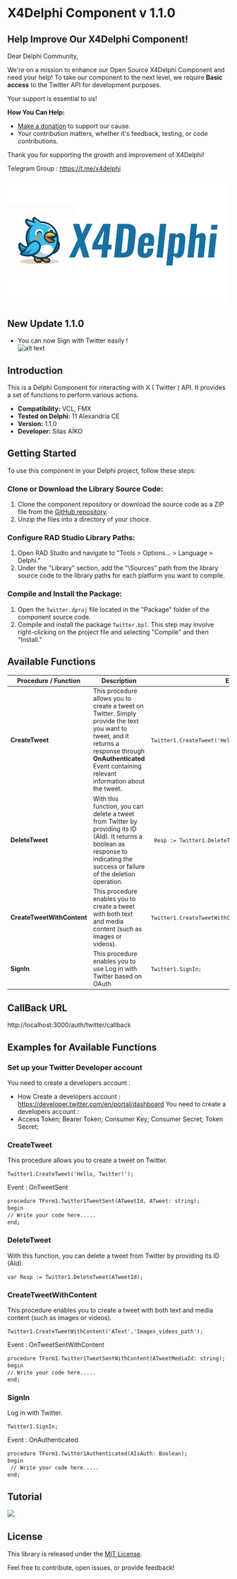 # X4Delphi Component v 1.1.0

## Help Improve Our X4Delphi Component!

Dear Delphi Community,

We're on a mission to enhance our Open Source X4Delphi Component and need your help! To take our component to the next level, we require **Basic access** to the Twitter API for development purposes.

Your support is essential to us!

**How You Can Help:**
- [Make a donation](https://paypal.me/testmgs) to support our cause.
- Your contribution matters, whether it's feedback, testing, or code contributions.

Thank you for supporting the growth and improvement of X4Delphi!

Telegram Group : https://t.me/x4delphi

![alt text](Assets/logo_01_g.png)

## New Update 1.1.0 
- You can now Sign with Twitter easily !       
![alt text](https://cdn.cms-twdigitalassets.com/content/dam/developer-twitter/auth-docs/sign-in-with-twitter-gray.png.twimg.1920.png)

## Introduction
This is a Delphi Component for interacting with  X ( Twitter ) API. It provides a set of functions to perform various actions.

- **Compatibility:** VCL, FMX
- **Tested on Delphi:** 11 Alexandria CE
- **Version:** 1.1.0 
- **Developer:** Silas AÏKO 

## Getting Started
To use this component in your Delphi project, follow these steps:

### Clone or Download the Library Source Code:

1. Clone the component repository or download the source code as a ZIP file from the [GitHub repository](https://github.com/aso14/Twitter.git).
2. Unzip the files into a directory of your choice.

### Configure RAD Studio Library Paths:

1. Open RAD Studio and navigate to "Tools > Options... > Language > Delphi."
2. Under the "Library" section, add the "\Sources" path from the library source code to the library paths for each platform you want to compile.

### Compile and Install the Package:

1. Open the `Twitter.dproj` file located in the "Package" folder of the component source code.
2. Compile and install the package `Twitter.bpl`. This step may involve right-clicking on the project file and selecting "Compile" and then "Install."

## Available Functions

| Procedure / Function                   | Description                                          | Example Usage
|-----------------------------|------------------------------------------------------|--------------
| **CreateTweet**                   | This procedure allows you to create a tweet on Twitter. Simply provide the text you want to tweet, and it returns a response through **OnAuthenticated** Event containing relevant information about the tweet. | `Twitter1.CreateTweet('Hello, Twitter!');`
| **DeleteTweet**                  | With this function, you can delete a tweet from Twitter by providing its ID (AId). It returns a boolean as response to indicating the success or failure of the deletion operation.| ` Resp := Twitter1.DeleteTweet(TweetId);`
| **CreateTweetWithContent**             | This procedure enables you to create a tweet with both text and media content (such as images or videos). | `Twitter1.CreateTweetWithContent('AText','Images_videos_path');`
| **SignIn**             | This procedure enables you to use Log in with Twitter based on OAuth | `Twitter1.SignIn;`

## CallBack URL 

http://localhost:3000/auth/twitter/callback

## Examples for Available Functions

### Set up your Twitter Developer account
You need to create a developers account :
- How Create a developers account : https://developer.twitter.com/en/portal/dashboard  You need to create a developers account :
- Access Token; Bearer Token; Consumer Key; Consumer Secret; Token Secret; 

### CreateTweet
This procedure allows you to create a tweet on Twitter.
```delphi
Twitter1.CreateTweet('Hello, Twitter!');
```
Event : OnTweetSent
```delphi
procedure TForm1.Twitter1TweetSent(ATweetId, ATweet: string);
begin
// Write your code here.....
end;
```

### DeleteTweet
With this function, you can delete a tweet from Twitter by providing its ID (AId).
```delphi
var Resp := Twitter1.DeleteTweet(ATweetId);
```

### CreateTweetWithContent
This procedure enables you to create a tweet with both text and media content (such as images or videos).
```delphi
Twitter1.CreateTweetWithContent('AText','Images_videos_path');
```
Event : OnTweetSentWithContent
```delphi
procedure TForm1.Twitter1TweetSentWithContent(ATweetMediaId: string);
begin
// Write your code here.....
end;
```
### SignIn
Log in with Twitter.
```delphi
Twitter1.SignIn;
```
Event : OnAuthenticated
```delphi
procedure TForm1.Twitter1Authenticated(AIsAuth: Boolean);
begin
 // Write your code here.....
end;
```

## Tutorial 


[![](https://img.youtube.com/vi/mty8Fkn3jqs/0.jpg)](https://www.youtube.com/watch?v=mty8Fkn3jqs)

## License
This library is released under the [MIT License](LICENSE).

Feel free to contribute, open issues, or provide feedback!
